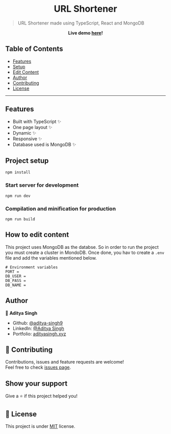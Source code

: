 <h1 align="center">URL Shortener</h1>

> URL Shortener made using TypeScript, React and MongoDB

<p align="center"><strong> Live demo <a href="https://www.limurl.ml/">here</a>! </strong></p>

## Table of Contents

- [Features](#features)
- [Setup](#project-setup)
- [Edit Content](#how-to-edit-content)
- [Author](#author)
- [Contributing](#-contributing)
- [License](#-license)

---

## Features

- Built with TypeScript ✨
- One page layout ✨
- Dynamic ✨
- Responsive ✨
- Database used is MongoDB ✨

## Project setup

```
npm install
```

### Start server for development

```
npm run dev
```

### Compilation and minification for production

```
npm run build
```

## How to edit content

This project uses MongoDB as the databse. So in order to run the project you must create a cluster in MondoDB. Once done, you hav to create a `.env` file and add the variables mentioned below.

```env
# Environment variables
PORT =
DB_USER =
DB_PASS =
DB_NAME =
```

## Author

👤 **Aditya Singh**

- Github: [@aditya-singh9](https://github.com/aditya-singh9)
- LinkedIn: [@Aditya Singh](https://www.linkedin.com/in/aditya-singh9/)
- Portfolio: [adityasingh.xyz](https://adityasingh.xyz)

## 🤝 Contributing

Contributions, issues and feature requests are welcome!<br />Feel free to check [issues page](https://github.com/aditya-singh9/url-shotener-backend-ts/issues).

## Show your support

Give a ⭐️ if this project helped you!

## 📝 License

This project is under [MIT](https://github.com/aditya-singh9/url-shotener-backend-ts/blob/main/LICENSE) license.

